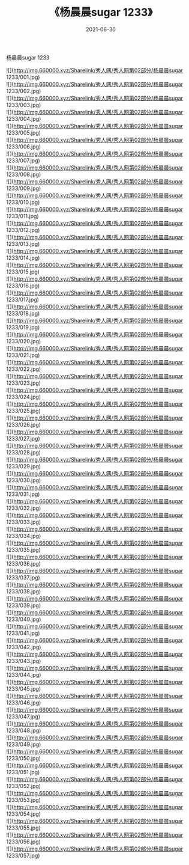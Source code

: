 ﻿---
layout: post
title:  《杨晨晨sugar 1233》
date:   2021-06-30
img: http://img.660000.xyz/Sharelink/秀人网/秀人网第02部分/杨晨晨sugar 1233/000.jpg
categories: [美女, 清纯, 唯美]
---

杨晨晨sugar 1233

  ![](http://img.660000.xyz/Sharelink/秀人网/秀人网第02部分/杨晨晨sugar 1233/001.jpg) <br> ![](http://img.660000.xyz/Sharelink/秀人网/秀人网第02部分/杨晨晨sugar 1233/002.jpg) <br> ![](http://img.660000.xyz/Sharelink/秀人网/秀人网第02部分/杨晨晨sugar 1233/003.jpg) <br> ![](http://img.660000.xyz/Sharelink/秀人网/秀人网第02部分/杨晨晨sugar 1233/004.jpg) <br> ![](http://img.660000.xyz/Sharelink/秀人网/秀人网第02部分/杨晨晨sugar 1233/005.jpg) <br> ![](http://img.660000.xyz/Sharelink/秀人网/秀人网第02部分/杨晨晨sugar 1233/006.jpg) <br> ![](http://img.660000.xyz/Sharelink/秀人网/秀人网第02部分/杨晨晨sugar 1233/007.jpg) <br> ![](http://img.660000.xyz/Sharelink/秀人网/秀人网第02部分/杨晨晨sugar 1233/008.jpg) <br> ![](http://img.660000.xyz/Sharelink/秀人网/秀人网第02部分/杨晨晨sugar 1233/009.jpg) <br> ![](http://img.660000.xyz/Sharelink/秀人网/秀人网第02部分/杨晨晨sugar 1233/010.jpg) <br> ![](http://img.660000.xyz/Sharelink/秀人网/秀人网第02部分/杨晨晨sugar 1233/011.jpg) <br> ![](http://img.660000.xyz/Sharelink/秀人网/秀人网第02部分/杨晨晨sugar 1233/012.jpg) <br> ![](http://img.660000.xyz/Sharelink/秀人网/秀人网第02部分/杨晨晨sugar 1233/013.jpg) <br> ![](http://img.660000.xyz/Sharelink/秀人网/秀人网第02部分/杨晨晨sugar 1233/014.jpg) <br> ![](http://img.660000.xyz/Sharelink/秀人网/秀人网第02部分/杨晨晨sugar 1233/015.jpg) <br> ![](http://img.660000.xyz/Sharelink/秀人网/秀人网第02部分/杨晨晨sugar 1233/016.jpg) <br> ![](http://img.660000.xyz/Sharelink/秀人网/秀人网第02部分/杨晨晨sugar 1233/017.jpg) <br> ![](http://img.660000.xyz/Sharelink/秀人网/秀人网第02部分/杨晨晨sugar 1233/018.jpg) <br> ![](http://img.660000.xyz/Sharelink/秀人网/秀人网第02部分/杨晨晨sugar 1233/019.jpg) <br> ![](http://img.660000.xyz/Sharelink/秀人网/秀人网第02部分/杨晨晨sugar 1233/020.jpg) <br> ![](http://img.660000.xyz/Sharelink/秀人网/秀人网第02部分/杨晨晨sugar 1233/021.jpg) <br> ![](http://img.660000.xyz/Sharelink/秀人网/秀人网第02部分/杨晨晨sugar 1233/022.jpg) <br> ![](http://img.660000.xyz/Sharelink/秀人网/秀人网第02部分/杨晨晨sugar 1233/023.jpg) <br> ![](http://img.660000.xyz/Sharelink/秀人网/秀人网第02部分/杨晨晨sugar 1233/024.jpg) <br> ![](http://img.660000.xyz/Sharelink/秀人网/秀人网第02部分/杨晨晨sugar 1233/025.jpg) <br> ![](http://img.660000.xyz/Sharelink/秀人网/秀人网第02部分/杨晨晨sugar 1233/026.jpg) <br> ![](http://img.660000.xyz/Sharelink/秀人网/秀人网第02部分/杨晨晨sugar 1233/027.jpg) <br> ![](http://img.660000.xyz/Sharelink/秀人网/秀人网第02部分/杨晨晨sugar 1233/028.jpg) <br> ![](http://img.660000.xyz/Sharelink/秀人网/秀人网第02部分/杨晨晨sugar 1233/029.jpg) <br> ![](http://img.660000.xyz/Sharelink/秀人网/秀人网第02部分/杨晨晨sugar 1233/030.jpg) <br> ![](http://img.660000.xyz/Sharelink/秀人网/秀人网第02部分/杨晨晨sugar 1233/031.jpg) <br> ![](http://img.660000.xyz/Sharelink/秀人网/秀人网第02部分/杨晨晨sugar 1233/032.jpg) <br> ![](http://img.660000.xyz/Sharelink/秀人网/秀人网第02部分/杨晨晨sugar 1233/033.jpg) <br> ![](http://img.660000.xyz/Sharelink/秀人网/秀人网第02部分/杨晨晨sugar 1233/034.jpg) <br> ![](http://img.660000.xyz/Sharelink/秀人网/秀人网第02部分/杨晨晨sugar 1233/035.jpg) <br> ![](http://img.660000.xyz/Sharelink/秀人网/秀人网第02部分/杨晨晨sugar 1233/036.jpg) <br> ![](http://img.660000.xyz/Sharelink/秀人网/秀人网第02部分/杨晨晨sugar 1233/037.jpg) <br> ![](http://img.660000.xyz/Sharelink/秀人网/秀人网第02部分/杨晨晨sugar 1233/038.jpg) <br> ![](http://img.660000.xyz/Sharelink/秀人网/秀人网第02部分/杨晨晨sugar 1233/039.jpg) <br> ![](http://img.660000.xyz/Sharelink/秀人网/秀人网第02部分/杨晨晨sugar 1233/040.jpg) <br> ![](http://img.660000.xyz/Sharelink/秀人网/秀人网第02部分/杨晨晨sugar 1233/041.jpg) <br> ![](http://img.660000.xyz/Sharelink/秀人网/秀人网第02部分/杨晨晨sugar 1233/042.jpg) <br> ![](http://img.660000.xyz/Sharelink/秀人网/秀人网第02部分/杨晨晨sugar 1233/043.jpg) <br> ![](http://img.660000.xyz/Sharelink/秀人网/秀人网第02部分/杨晨晨sugar 1233/044.jpg) <br> ![](http://img.660000.xyz/Sharelink/秀人网/秀人网第02部分/杨晨晨sugar 1233/045.jpg) <br> ![](http://img.660000.xyz/Sharelink/秀人网/秀人网第02部分/杨晨晨sugar 1233/046.jpg) <br> ![](http://img.660000.xyz/Sharelink/秀人网/秀人网第02部分/杨晨晨sugar 1233/047.jpg) <br> ![](http://img.660000.xyz/Sharelink/秀人网/秀人网第02部分/杨晨晨sugar 1233/048.jpg) <br> ![](http://img.660000.xyz/Sharelink/秀人网/秀人网第02部分/杨晨晨sugar 1233/049.jpg) <br> ![](http://img.660000.xyz/Sharelink/秀人网/秀人网第02部分/杨晨晨sugar 1233/050.jpg) <br> ![](http://img.660000.xyz/Sharelink/秀人网/秀人网第02部分/杨晨晨sugar 1233/051.jpg) <br> ![](http://img.660000.xyz/Sharelink/秀人网/秀人网第02部分/杨晨晨sugar 1233/052.jpg) <br> ![](http://img.660000.xyz/Sharelink/秀人网/秀人网第02部分/杨晨晨sugar 1233/053.jpg) <br> ![](http://img.660000.xyz/Sharelink/秀人网/秀人网第02部分/杨晨晨sugar 1233/054.jpg) <br> ![](http://img.660000.xyz/Sharelink/秀人网/秀人网第02部分/杨晨晨sugar 1233/055.jpg) <br> ![](http://img.660000.xyz/Sharelink/秀人网/秀人网第02部分/杨晨晨sugar 1233/056.jpg) <br> ![](http://img.660000.xyz/Sharelink/秀人网/秀人网第02部分/杨晨晨sugar 1233/057.jpg) <br>
